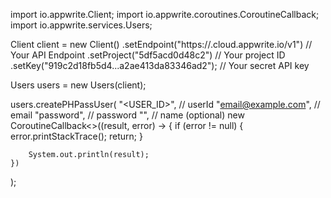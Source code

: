 import io.appwrite.Client;
import io.appwrite.coroutines.CoroutineCallback;
import io.appwrite.services.Users;

Client client = new Client()
    .setEndpoint("https://<REGION>.cloud.appwrite.io/v1") // Your API Endpoint
    .setProject("5df5acd0d48c2") // Your project ID
    .setKey("919c2d18fb5d4...a2ae413da83346ad2"); // Your secret API key

Users users = new Users(client);

users.createPHPassUser(
    "<USER_ID>", // userId
    "email@example.com", // email
    "password", // password
    "<NAME>", // name (optional)
    new CoroutineCallback<>((result, error) -> {
        if (error != null) {
            error.printStackTrace();
            return;
        }

        System.out.println(result);
    })
);


